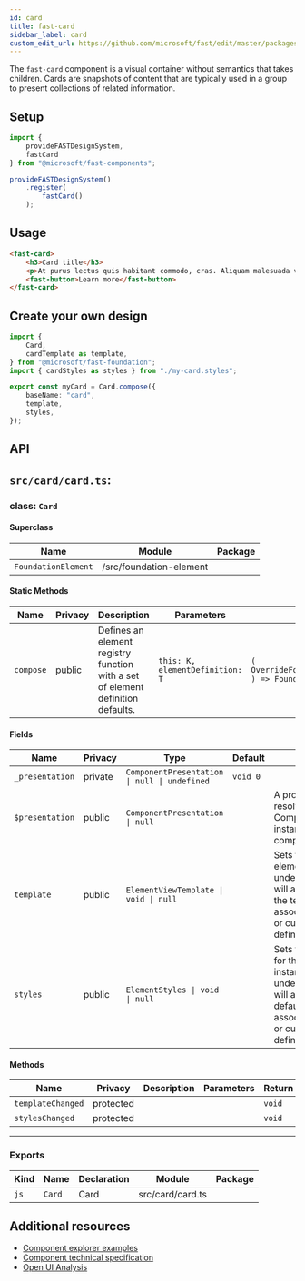 ```yaml
---
id: card
title: fast-card
sidebar_label: card
custom_edit_url: https://github.com/microsoft/fast/edit/master/packages/web-components/fast-foundation/src/card/README.md
---
```


The `fast-card` component is a visual container without semantics that takes children. Cards are snapshots of content that are typically used in a group to present collections of related information.

## Setup

```ts
import {
    provideFASTDesignSystem,
    fastCard
} from "@microsoft/fast-components";

provideFASTDesignSystem()
    .register(
        fastCard()
    );
```

## Usage

```html live
<fast-card>
    <h3>Card title</h3>
    <p>At purus lectus quis habitant commodo, cras. Aliquam malesuada velit a tortor. Felis orci tellus netus risus et ultricies augue aliquet.</p>
    <fast-button>Learn more</fast-button>
</fast-card>
```

## Create your own design

```ts
import {
    Card,
    cardTemplate as template,
} from "@microsoft/fast-foundation";
import { cardStyles as styles } from "./my-card.styles";

export const myCard = Card.compose({
    baseName: "card",
    template,
    styles,
});
```

## API

## `src/card/card.ts`:

### class: `Card`

#### Superclass

| Name                | Module                  | Package |
| ------------------- | ----------------------- | ------- |
| `FoundationElement` | /src/foundation-element |         |

#### Static Methods

| Name      | Privacy | Description                                                                     | Parameters                      | Return                                                                                                             | Inherited From    |
| --------- | ------- | ------------------------------------------------------------------------------- | ------------------------------- | ------------------------------------------------------------------------------------------------------------------ | ----------------- |
| `compose` | public  | Defines an element registry function with a set of element definition defaults. | `this: K, elementDefinition: T` | `(         overrideDefinition?: OverrideFoundationElementDefinition<T>     ) => FoundationElementRegistry<T, K>` | FoundationElement |

#### Fields

| Name            | Privacy | Type                                         | Default  | Description                                                                                                                                                                                           | Inherited From    |
| --------------- | ------- | -------------------------------------------- | -------- | ----------------------------------------------------------------------------------------------------------------------------------------------------------------------------------------------------- | ----------------- |
| `_presentation` | private | `ComponentPresentation \| null \| undefined` | `void 0` |                                                                                                                                                                                                       | FoundationElement |
| `$presentation` | public  | `ComponentPresentation \| null`              |          | A property which resolves the ComponentPresentation instance&#xD;&#xA;for the current component.                                                                                                      | FoundationElement |
| `template`      | public  | `ElementViewTemplate \| void \| null`        |          | Sets the template of the element instance. When undefined,&#xD;&#xA;the element will attempt to resolve the template from&#xD;&#xA;the associated presentation or custom element definition.          | FoundationElement |
| `styles`        | public  | `ElementStyles \| void \| null`              |          | Sets the default styles for the element instance. When undefined,&#xD;&#xA;the element will attempt to resolve default styles from&#xD;&#xA;the associated presentation or custom element definition. | FoundationElement |

#### Methods

| Name              | Privacy   | Description | Parameters | Return | Inherited From    |
| ----------------- | --------- | ----------- | ---------- | ------ | ----------------- |
| `templateChanged` | protected |             |            | `void` | FoundationElement |
| `stylesChanged`   | protected |             |            | `void` | FoundationElement |

<hr/>

### Exports

| Kind | Name   | Declaration | Module           | Package |
| ---- | ------ | ----------- | ---------------- | ------- |
| `js` | `Card` | Card        | src/card/card.ts |         |


## Additional resources

* [Component explorer examples](https://explore.fast.design/components/fast-card)
* [Component technical specification](https://github.com/microsoft/fast/blob/master/packages/web-components/fast-foundation/src/card/card.spec.md)
* [Open UI Analysis](https://open-ui.org/components/card.research)